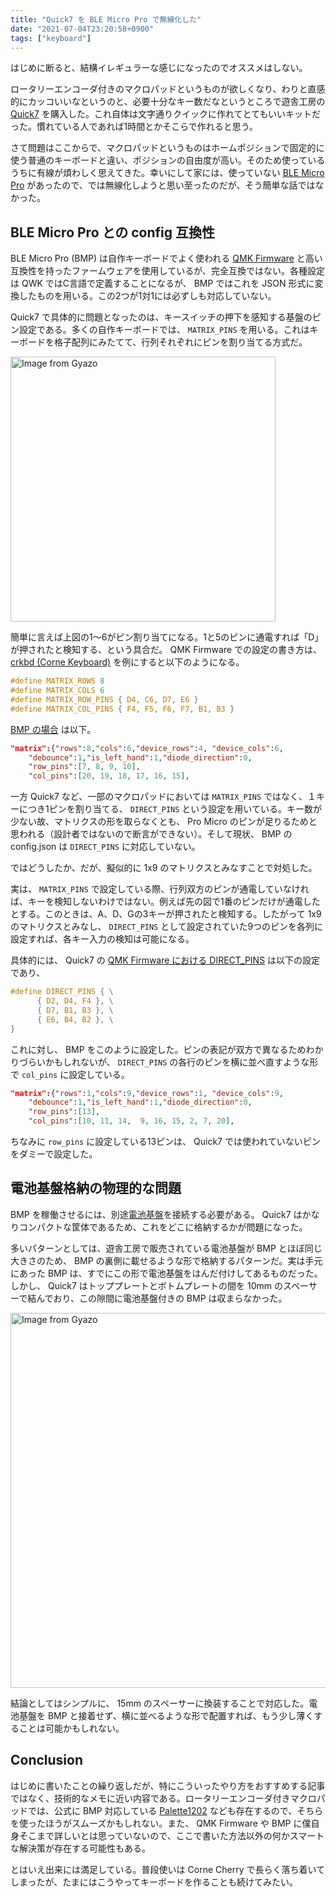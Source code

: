 ```yaml
---
title: "Quick7 を BLE Micro Pro で無線化した"
date: "2021-07-04T23:20:58+0900"
tags: ["keyboard"]
---
```


はじめに断ると、結構イレギュラーな感じになったのでオススメはしない。

ロータリーエンコーダ付きのマクロパッドというものが欲しくなり、わりと直感的にカッコいいなというのと、必要十分なキー数だなというところで遊舎工房の [Quick7](https://shop.yushakobo.jp/products/quick7) を購入した。これ自体は文字通りクイックに作れてとてもいいキットだった。慣れている人であれば1時間とかそこらで作れると思う。

さて問題はここからで、マクロパッドというものはホームポジションで固定的に使う普通のキーボードと違い、ポジションの自由度が高い。そのため使っているうちに有線が煩わしく思えてきた。幸いにして家には、使っていない [BLE Micro Pro](https://shop.yushakobo.jp/products/ble-micro-pro) があったので、では無線化しようと思い至ったのだが、そう簡単な話ではなかった。

## BLE Micro Pro との config 互換性

BLE Micro Pro (BMP) は自作キーボードでよく使われる [QMK Firmware](https://github.com/qmk/qmk_firmware) と高い互換性を持ったファームウェアを使用しているが、完全互換ではない。各種設定は QWK ではC言語で定義することになるが、 BMP ではこれを JSON 形式に変換したものを用いる。この2つが1対1には必ずしも対応していない。

Quick7 で具体的に問題となったのは、キースイッチの押下を感知する基盤のピン設定である。多くの自作キーボードでは、 `MATRIX_PINS` を用いる。これはキーボードを格子配列にみたてて、行列それぞれにピンを割り当てる方式だ。

<a href="https://gyazo.com/7e6426020e6f5e4ec1f9f3a48f76355a"><img src="https://i.gyazo.com/7e6426020e6f5e4ec1f9f3a48f76355a.jpg" alt="Image from Gyazo" width="424"/></a>

簡単に言えば上図の1〜6がピン割り当てになる。1と5のピンに通電すれば「D」が押されたと検知する、という具合だ。 QMK Firmware での設定の書き方は、 [crkbd (Corne Keyboard)](https://github.com/qmk/qmk_firmware/blob/bf7e19e9977fc23a41898c90ce973d990717cfb4/keyboards/crkbd/config.h) を例にすると以下のようになる。

```c
#define MATRIX_ROWS 8
#define MATRIX_COLS 6
#define MATRIX_ROW_PINS { D4, C6, D7, E6 }
#define MATRIX_COL_PINS { F4, F5, F6, F7, B1, B3 }
```

[BMP の場合](https://github.com/sekigon-gonnoc/BLE-Micro-Pro/blob/32358d9f3491cd8fa125908dcf0b43c4dd79c0aa/AboutDefaultFirmware/keyboards/crkbd/crkbd_rev1_master_left_config.json) は以下。

```json
"matrix":{"rows":8,"cols":6,"device_rows":4, "device_cols":6,
	"debounce":1,"is_left_hand":1,"diode_direction":0,
	"row_pins":[7, 8, 9, 10],
	"col_pins":[20, 19, 18, 17, 16, 15],
```

一方 Quick7 など、一部のマクロパッドにおいては `MATRIX_PINS` ではなく、１キーにつき1ピンを割り当てる、 `DIRECT_PINS` という設定を用いている。キー数が少ない故、マトリクスの形を取らなくとも、 Pro Micro のピンが足りるためと思われる（設計者ではないので断言ができない）。そして現状、 BMP の config.json は `DIRECT_PINS` に対応していない。

ではどうしたか、だが、擬似的に 1x9 のマトリクスとみなすことで対処した。

実は、 `MATRIX_PINS` で設定している際、行列双方のピンが通電していなければ、キーを検知しないわけではない。例えば先の図で1番のピンだけが通電したとする。このときは、A、D、Gの3キーが押されたと検知する。したがって 1x9 のマトリクスとみなし、 `DIRECT_PINS` として設定されていた9つのピンを各列に設定すれば、各キー入力の検知は可能になる。

具体的には、 Quick7 の [QMK Firmware における DIRECT_PINS](https://github.com/qmk/qmk_firmware/blob/2ae39ccf380ba3f934295501074c448e60e1c066/keyboards/yushakobo/quick7/config.h) は以下の設定であり、

```c
#define DIRECT_PINS { \
      { D2, D4, F4 }, \
      { D7, B1, B3 }, \
      { E6, B4, B2 }, \
}
```

これに対し、 BMP をこのように設定した。ピンの表記が双方で異なるためわかりづらいかもしれないが、 `DIRECT_PINS` の各行のピンを横に並べ直すような形で `col_pins` に設定している。

```json
"matrix":{"rows":1,"cols":9,"device_rows":1, "device_cols":9,
	"debounce":1,"is_left_hand":1,"diode_direction":0,
	"row_pins":[13],
	"col_pins":[10, 11, 14,  9, 16, 15, 2, 7, 20],
```

ちなみに `row_pins` に設定している13ピンは、 Quick7 では使われていないピンをダミーで設定した。

## 電池基盤格納の物理的な問題

BMP を稼働させるには、別途[電池基盤](https://shop.yushakobo.jp/products/ble-micro-pro-battery-board?_pos=1&_sid=9a957617c&_ss=r)を接続する必要がある。 Quick7 はかなりコンパクトな筐体であるため、これをどこに格納するかが問題になった。

多いパターンとしては、遊舎工房で販売されている電池基盤が BMP とほぼ同じ大きさのため、 BMP の裏側に載せるような形で格納するパターンだ。実は手元にあった BMP は、すでにこの形で電池基盤をはんだ付けしてあるものだった。しかし、 Quick7 はトッププレートとボトムプレートの間を 10mm のスペーサーで結んでおり、この隙間に電池基盤付きの BMP は収まらなかった。

<a href="https://gyazo.com/da3ca45dc0437e66dc3b079e9755e490"><img src="https://i.gyazo.com/da3ca45dc0437e66dc3b079e9755e490.jpg" alt="Image from Gyazo" width="600"/></a>

結論としてはシンプルに、 15mm のスペーサーに換装することで対応した。電池基盤を BMP と接着せず、横に並べるような形で配置すれば、もう少し薄くすることは可能かもしれない。

## Conclusion

はじめに書いたことの繰り返しだが、特にこういったやり方をおすすめする記事ではなく、技術的なメモに近い内容である。ロータリーエンコーダ付きマクロパッドでは、公式に BMP 対応している [Palette1202](https://palette1202.nilgiri-tea.net/) なども存在するので、そちらを使ったほうがスムーズかもしれない。また、 QMK Firmware や BMP に僕自身そこまで詳しいとは思っていないので、ここで書いた方法以外の何かスマートな解決策が存在する可能性もある。

とはいえ出来には満足している。普段使いは Corne Cherry で長らく落ち着いてしまったが、たまにはこうやってキーボードを作ることも続けてみたい。
